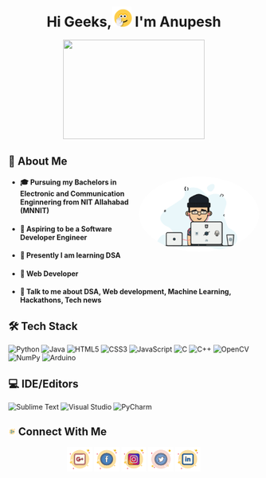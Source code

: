 <h1 align="center">Hi Geeks,<img src="Icons/hi.gif" width="40px"/> I'm Anupesh</h1>
<p align="center"><img width="75%" height="200px" src="intro.gif" /></p>        
 
<h2>🚀 About Me</h2>
<img src="code.gif" width="48%" height="auto" align="right" style="border-radius:50%"/>
<ul>
        <li><h4>🎓 Pursuing my Bachelors in <b>Electronic and Communication Enginnering</b> from <b>NIT Allahabad (MNNIT)</b></h4></li>
        <li><h4>🔭 Aspiring to be a <b>Software Developer Engineer</b></h4></li>
        <li><h4>🔭 Presently I am learning DSA</h4></li>
        <li><h4>🔭 <b>Web Developer</b></h4></li>
        <li><h4>💬 Talk to me about <b>DSA, Web development, Machine Learning, Hackathons, Tech news</b></h4></li>
</ul>

        
            
<h2>🛠 Tech Stack</h2>
<p>
            <img alt="Python" src="https://img.shields.io/badge/Python-14354C?style=for-the-badge&logo=python&logoColor=white"/>
            <img alt="Java" src="https://img.shields.io/badge/java-%23ED8B00.svg?style=for-the-badge&logo=java&logoColor=white"/>
            <img alt="HTML5" src="https://img.shields.io/badge/HTML5-E34F26?style=for-the-badge&logo=html5&logoColor=white"/>
            <img alt="CSS3" src="https://img.shields.io/badge/CSS3-1572B6?style=for-the-badge&logo=css3&logoColor=white"/>
            <img alt="JavaScript" src="https://img.shields.io/badge/JavaScript-323330?style=for-the-badge&logo=javascript&logoColor=F7DF1E"/> 
<!-- <img alt="React" src="https://img.shields.io/badge/react-%2320232a.svg?style=for-the-badge&logo=react&logoColor=%2361DAFB"/> -->
            <img alt="C" src="https://img.shields.io/badge/c-%2300599C.svg?style=for-the-badge&logo=c&logoColor=white"/>
            <img alt="C++" src="https://img.shields.io/badge/c++-%2300599C.svg?style=for-the-badge&logo=c%2B%2B&ogoColor=white"/>
<!-- <img alt="Django" src="https://img.shields.io/badge/Django-092E20?style=for-the-badge&logo=django&logoColor=white"/> -->
            <img alt="OpenCV" src="https://img.shields.io/badge/opencv-%23white.svg?style=for-the-badge&logo=opencv&logoColor=white"/>
            <img alt="NumPy" src="https://img.shields.io/badge/numpy-%23013243.svg?style=for-the-badge&logo=numpy&logoColor=white" />
            <img alt="Arduino" src="https://img.shields.io/badge/-Arduino-00979D?style=for-the-badge&logo=Arduino&logoColor=white"/>
</p>
            
<h2>💻 IDE/Editors</h2>
<p>
            <img alt="Sublime Text" src="https://img.shields.io/badge/sublime_text-%23575757.svg?style=for-the-badge&logo=sublime-text&logoColor=important"/>
            <img alt="Visual Studio" src="https://img.shields.io/badge/VisualStudio-5C2D91.svg?style=for-the-badge&logo=visual-studio&logoColor=white"/>
            <img alt="PyCharm" src="https://img.shields.io/badge/PyCharm-000000.svg?style=for-the-badge&logo=PyCharm&logoColor=white"/>
</p>
            
            
<h2><img src="Icons/connect.png" alt="🤝" width="3%"/> Connect With Me</h2>
<p align="center">
            <a href="mailto:anupeshkverma121@gmail.com"><img src="Icons/google plus.png" alt="gmail" width="10%" style="padding:0px"/></a>
            <a href="https://m.facebook.com/Anupesh_verma"><img src="Icons/facebook.png" alt="facebook" width="10%"  style="padding:0px"/></a>
            <a href="https://www.instagram.com/anupesh_verma/"><img src="Icons/instagram.png" alt="instagram" width="10%" style="padding:0px"/></a>
            <a href="https://twitter.com/AnupeshVerma"><img src="Icons/twitter.png" alt="twitter" width="10%" style="padding:0px"/></a>
            <a href="https://in.linkedin.com/in/anupesh-kumar-verma-81a711203"><img src="Icons/linkedin.png" alt="linkedin" width="10%" style="padding:0px"/></a>
</p>

  
